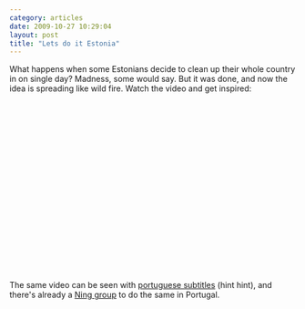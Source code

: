 ```yaml
---
category: articles
date: 2009-10-27 10:29:04
layout: post
title: "Lets do it Estonia"
---
```


<p>What happens when some Estonians decide to clean up their whole country in on single day? Madness, some would say. But it was done, and now the idea is spreading like wild fire. Watch the video and get inspired:</p><iframe title="Lets do it Estonia" width="480" height="300" data-src="//www.youtube.com/embed/A5GryIDl0qY" frameborder="0" allowfullscreen></iframe><p>The same video can be seen with <a href="//www.youtube.com/watch?v=T7GzfMD6LHs">portuguese subtitles</a> (hint hint), and there's already a <a href=" http://limparportugal.ning.com">Ning group</a> to do the same in Portugal.</p>
